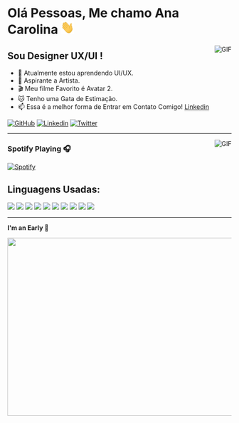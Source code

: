 # Olá Pessoas, Me chamo Ana Carolina <img width="30px" height="30" src="https://github.com/SatYu26/SatYu26/raw/master/Assets/Hi.gif" />

<img align="right" alt="GIF" height="160px" src="https://octodex.github.com/images/daftpunktocat-guy.gif" />

## Sou Designer UX/UI ! 

- 🌱 Atualmente estou aprendendo UI/UX.
- 🎨 Aspirante a Artista.
- 🎬 Meu filme Favorito é Avatar 2.
- 🐱 Tenho uma Gata de Estimação.
- 📫 Essa é a melhor forma de Entrar em Contato Comigo! [Linkedin](https://www.linkedin.com/in/anacarolsantos0205/)

[![GitHub](https://img.shields.io/badge/Github-100000?style=for-the-badge&logo=github&logoColor=white)](https://github.com/anabananapj)
[![Linkedin](https://img.shields.io/badge/Linkedin-0077B5?style=for-the-badge&logo=linkedin&logoColor=white)](https://www.linkedin.com/in/anacarolsantos0205/)
[![Twitter](https://img.shields.io/badge/Twitter-1DA1F2?style=for-the-badge&logo=twitter&logoColor=white)](https://twitter.com/anabananapj)

---

<img align="right" alt="GIF" height="170px" src="https://media.giphy.com/media/J5B1Y8QZnzXXbLQIBu/giphy.gif" />

### Spotify Playing 🎧

[![Spotify](https://novatorem-8kd4e13r9-anabananapj.vercel.app/api/spotify)](https://open.spotify.com/user/anabananapj)

## Linguagens Usadas:

<p align="left">
  
<img src="https://upload.wikimedia.org/wikipedia/commons/thumb/2/2d/Visual_Studio_Code_1.18_icon.svg/512px-Visual_Studio_Code_1.18_icon.svg.png" height="auto" width="40">

<img src="https://raw.githubusercontent.com/dustin100/dustin100/master/assests/javascript-plain.svg" height="auto" width="40">

<img src="https://raw.githubusercontent.com/dustin100/dustin100/master/assests/css3-original.svg" height="auto" width="40">

<img src="https://raw.githubusercontent.com/dustin100/dustin100/master/assests/jquery-plain.svg" height="auto" width="40">

<img src="https://raw.githubusercontent.com/dustin100/dustin100/master/assests/html5-original.svg" height="auto" width="40">

<img src="https://raw.githubusercontent.com/dustin100/dustin100/master/assests/bootstrap-plain.svg" height="auto" width="40">

<img src="https://raw.githubusercontent.com/dustin100/dustin100/master/assests/git-original.svg" height="auto" width="40">
  
<img src="https://github.com/anabananapj/anabananapj/assets/105990581/16bf105f-87cf-4750-ba54-ceb2236cb347" height="auto" width="40">
  
<img src="https://cdn-icons-png.flaticon.com/512/5968/5968342.png" height="auto" width="40">
  
<img src="https://upload.wikimedia.org/wikipedia/en/thumb/b/b2/Embarcadero_Delphi_10.4_Sydney_Product_Logo_and_Icon.svg/1200px-Embarcadero_Delphi_10.4_Sydney_Product_Logo_and_Icon.svg.png" height="auto" width="40">
</p>

---


**I'm an Early 🐤** 







<img style="height:25rem;width:100rem;" src="https://i.pinimg.com/originals/82/0a/92/820a92e121ad8563e20079c787d77fd3.png"/> 

